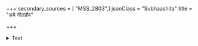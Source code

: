 +++
secondary_sources = [ "MSS_2803",]
jsonClass = "Subhaashita"
title = "अये नीलग्रीव"

+++

<details><summary>Text</summary>

अये नीलग्रीव क्व कथय सखे तेऽद्य मुनयः परं तोषं येषां तव वरविलासो वितनुते।  
अमी दूरात् क्रूराः क्वणितमिदमाकर्ण्य सहसा त्वरन्ते हन्तुं त्वामहह शबराः पुङ्खितशराः॥
</details>
